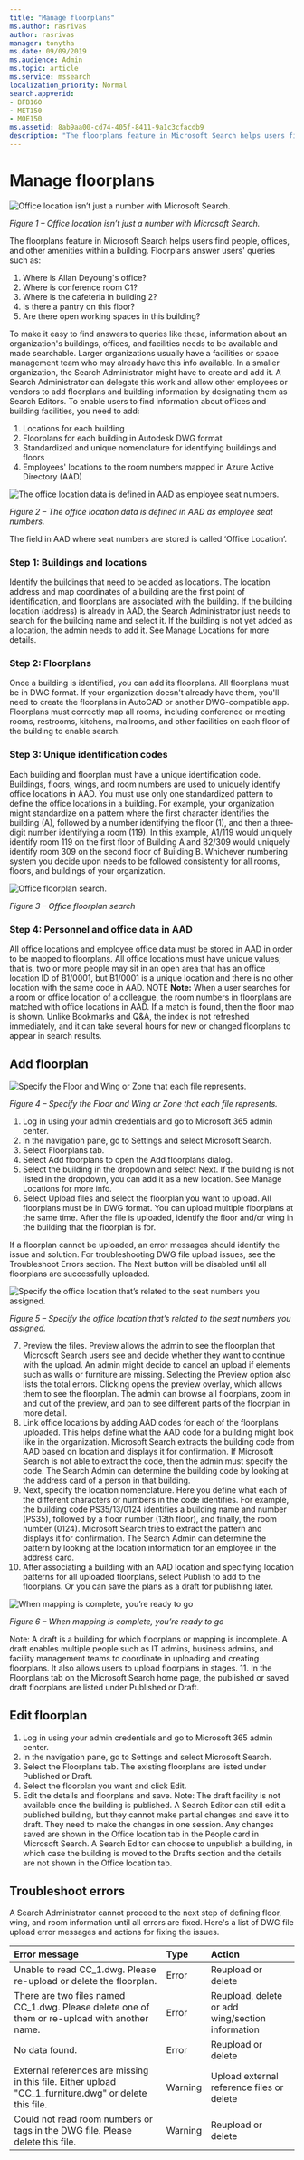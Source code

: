 ```yaml
---
title: "Manage floorplans"
ms.author: rasrivas
author: rasrivas
manager: tonytha
ms.date: 09/09/2019
ms.audience: Admin
ms.topic: article
ms.service: mssearch
localization_priority: Normal
search.appverid:
- BFB160
- MET150
- MOE150
ms.assetid: 8ab9aa00-cd74-405f-8411-9a1c3cfacdb9
description: "The floorplans feature in Microsoft Search helps users find people, offices, and other amenities within a building."
---
```

# Manage floorplans

  ![Office location isn’t just a number with Microsoft Search.](media/floorplans-fig1.png "Office location.")

*Figure 1 – Office location isn’t just a number with Microsoft Search.*

The floorplans feature in Microsoft Search helps users find people, offices, and other amenities within a building. Floorplans answer users' queries such as:

1. Where is Allan Deyoung's office?
2. Where is conference room C1?
3. Where is the cafeteria in building 2?
4. Is there a pantry on this floor?
5. Are there open working spaces in this building?

To make it easy to find answers to queries like these, information about an organization's buildings, offices, and facilities needs to be available and made searchable. Larger organizations usually have a facilities or space management team who may already have this info available. In a smaller organization, the Search Administrator might have to create and add it. A Search Administrator can delegate this work and allow other employees or vendors to add floorplans and building information by designating them as Search Editors.
To enable users to find information about offices and building facilities, you need to add:

1. Locations for each building
2. Floorplans for each building in Autodesk DWG format
3. Standardized and unique nomenclature for identifying buildings and floors
4. Employees' locations to the room numbers mapped in Azure Active Directory (AAD)

 ![The office location data is defined in AAD as employee seat numbers.](media/floorplans-fig2.png "Office location data is defined in AAD.")

*Figure 2 – The office location data is defined in AAD as employee seat numbers.*

The field in AAD where seat numbers are stored is called ‘Office Location’.

### Step 1: Buildings and locations

Identify the buildings that need to be added as locations. The location address and map coordinates of a building are the first point of identification, and floorplans are associated with the building. If the building location (address) is already in AAD, the Search Administrator just needs to search for the building name and select it. If the building is not yet added as a location, the admin needs to add it. See Manage Locations for more details.

### Step 2: Floorplans

Once a building is identified, you can add its floorplans. All floorplans must be in DWG format. If your organization doesn't already have them, you'll need to create the floorplans in AutoCAD or another DWG-compatible app. Floorplans must correctly map all rooms, including conference or meeting rooms, restrooms, kitchens, mailrooms, and other facilities on each floor of the building to enable search.

### Step 3: Unique identification codes

Each building and floorplan must have a unique identification code. Buildings, floors, wings, and room numbers are used to uniquely identify office locations in AAD. You must use only one standardized pattern to define the office locations in a building. For example, your organization might standardize on a pattern where the first character identifies the building (A), followed by a number identifying the floor (1), and then a three-digit number identifying a room (119). In this example, A1/119 would uniquely identify room 119 on the first floor of Building A and B2/309 would uniquely identify room 309 on the second floor of Building B.
Whichever numbering system you decide upon needs to be followed consistently for all rooms, floors, and buildings of your organization.

![Office floorplan search.](media/floorplans-fig3.png "Office floorplan search.")

*Figure 3 – Office floorplan search*

### Step 4: Personnel and office data in AAD

All office locations and employee office data must be stored in AAD in order to be mapped to floorplans. All office locations must have unique values; that is, two or more people may sit in an open area that has an office location ID of B1/0001, but B1/0001 is a unique location and there is no other location with the same code in AAD.
NOTE **Note:** When a user searches for a room or office location of a colleague, the room numbers in floorplans are matched with office locations in AAD. If a match is found, then the floor map is shown.
Unlike Bookmarks and Q&A, the index is not refreshed immediately, and it can take several hours for new or changed floorplans to appear in search results.

## Add floorplan

  ![Specify the Floor and Wing or Zone that each file represents.](media/floorplans-fig4.png "Specify the Floor and Wing or Zone.")

*Figure 4 – Specify the Floor and Wing or Zone that each file represents.*

1. Log in using your admin credentials and go to Microsoft 365 admin center.
2. In the navigation pane, go to Settings and select Microsoft Search.
3. Select Floorplans tab.
4. Select Add floorplans to open the Add floorplans dialog.
5. Select the building in the dropdown and select Next. If the building is not listed in the dropdown, you can add it as a new location. See Manage Locations for more info.
6. Select Upload files and select the floorplan you want to upload. All floorplans must be in DWG format. You can upload multiple floorplans at the same time. After the file is uploaded, identify the floor and/or wing in the building that the floorplan is for.  

If a floorplan cannot be uploaded, an error messages should identify the issue and solution. For troubleshooting DWG file upload issues, see the Troubleshoot Errors section. The Next button will be disabled until all floorplans are successfully uploaded.

  ![Specify the office location that’s related to the seat numbers you assigned.](media/floorplans-fig5.png "Specify the office location.")

*Figure 5 – Specify the office location that’s related to the seat numbers you assigned.*

7. Preview the files. Preview allows the admin to see the floorplan that Microsoft Search users see and decide whether they want to continue with the upload. An admin might decide to cancel an upload if elements such as walls or furniture are missing. Selecting the Preview option also lists the total errors. Clicking opens the preview overlay, which allows them to see the floorplan. The admin can browse all floorplans, zoom in and out of the preview, and pan to see different parts of the floorplan in more detail.
8. Link office locations by adding AAD codes for each of the floorplans uploaded.
This helps define what the AAD code for a building might look like in the organization. Microsoft Search extracts the building code from AAD based on location and displays it for confirmation. If Microsoft Search is not able to extract the code, then the admin must specify the code. The Search Admin can determine the building code by looking at the address card of a person in that building.
9. Next, specify the location nomenclature. Here you define what each of the different characters or numbers in the code identifies. For example, the building code PS35/13/0124 identifies a building name and number (PS35), followed by a floor number (13th floor), and finally, the room number (0124). Microsoft Search tries to extract the pattern and displays it for confirmation. The Search Admin can determine the pattern by looking at the location information for an employee in the address card.
10. After associating a building with an AAD location and specifying location patterns for all uploaded floorplans, select Publish to add to the floorplans. Or you can save the plans as a draft for publishing later.

![When mapping is complete, you’re ready to go](media/floorplans-fig6.png "Mapping complete")

*Figure 6 – When mapping is complete, you’re ready to go*

 Note: A draft is a building for which floorplans or mapping is incomplete. A draft enables multiple people such as IT admins, business admins, and facility management teams to coordinate in uploading and creating floorplans. It also allows users to upload floorplans in stages.
11. In the Floorplans tab on the Microsoft Search home page, the published or saved draft floorplans are listed under Published or Draft.

## Edit floorplan

1. Log in using your admin credentials and go to Microsoft 365 admin center.
2. In the navigation pane, go to Settings and select Microsoft Search.
3. Select the Floorplans tab. The existing floorplans are listed under Published or Draft.
4. Select the floorplan you want and click Edit.
5. Edit the details and floorplans and save.
 Note: The draft facility is not available once the building is published. A Search Editor can still edit a published building, but they cannot make partial changes and save it to draft. They need to make the changes in one session. Any changes saved are shown in the Office location tab in the People card in Microsoft Search. A Search Editor can choose to unpublish a building, in which case the building is moved to the Drafts section and the details are not shown in the Office location tab.

## Troubleshoot errors

A Search Administrator cannot proceed to the next step of defining floor, wing, and room information until all errors are fixed. Here's a list of DWG file upload error messages and actions for fixing the issues.

| Error message   | Type    | Action       |
|:----------------| :--------- | :-------------- |
| Unable to read CC_1.dwg. Please re-upload or delete the floorplan. | Error |  Reupload or delete |
| There are two files named CC_1.dwg. Please delete one of them or re-upload with another name.| Error | Reupload, delete or add wing/section information |
| No data found. | Error | Reupload or delete |
| External references are missing in this file. Either upload "CC_1_furniture.dwg" or delete this file. | Warning | Upload external reference files or delete |
| Could not read room numbers or tags in the DWG file. Please delete  this file. | Warning | Reupload or delete |
